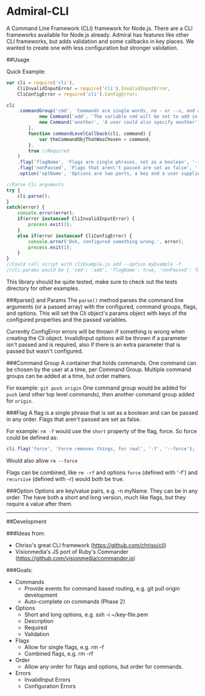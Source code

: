 Admiral-CLI
===========

A Command Line Framework (CLI) framework for Node.js. There are a CLI frameworks available for Node.js already. Admiral
has features like other CLI frameworks, but adds validation and some callbacks in key places. We wanted to create one
with less configuration but stronger validation.

##Usage

Quick Example:

```javascript
var cli = require('cli'),
	CliInvalidInputError = require('cli').InvalidInputError,
	CliConfigError = require('cli').ConfigError;

cli
	.commandGroup('cmd', 'Commands are single words, no - or --s, and are one of the following:', [
			new Command('add', 'The variable cmd will be set to add in this case', function(cli, command) { var do = 'stuff'; }),
			new Command('another', 'A user could also specify another')
		],
		function commandLevelCallback(cli, command) {
			var theCommandObjThatWasChosen = command;
		},
		true //Required
	)
	.flag('flagName', 'Flags are single phrases, set as a boolean', '-f', '--flag')
	.flag('nonPassed', 'Flags that aren\'t passed are set as false', '-n', '--non')
	.option('optName', 'Options are two parts, a key and a user supplied value', '-o', '--option', 'string', true);

//Parse Cli arguments
try {
	cli.parse();
}
catch(error) {
	console.error(error);
	if(error instanceof CliInvalidInputError) {
		process.exit(2);
	}
	else if(error instanceof CliConfigError) {
		console.error('Doh, configured something wrong.', error);
		process.exit(1);
	}
}
//Could call script with cliExample.js add --option myExample -f
//cli.params would be { 'cmd': 'add', 'flagName': true, 'nonPassed': false, 'optName': 'myExample' }
```

This library should be quite tested, make sure to check out the tests directory for other examples.

###parse() and Params
The `parse()` method parses the command line arguments (or a passed array) with the configured, command groups, flags,
and options. This will set the Cli object's params object with keys of the configured properties and the passed variables.

Currently ConfigError errors will be thrown if something is wrong when creating the Cli object. InvalidInput options
will be thrown if a parameter isn't passed and is required, also if there is an extra parameter that is passed but wasn't
configured.

###Command Group
A container that holds commands. One command can be chosen by the user at a time, per Command Group. Multiple
command groups can be added at a time, but order matters.

For example: `git push origin` One command group would be added
for `push` (and other top level commands), then another command group added for `origin`.

###Flag
A flag is a single phrase that is set as a boolean and can be passed in any order. Flags that aren't passed are set as false.

For example: `rm -f` would use the `short` property of the flag, force. So force could be defined as:
```javascript
cli.flag('force', 'Force removes things, for real', '-f', '--force');
```
Would also allow `rm --force`

Flags can be combined, like `rm -rf` and options `force` (defined with '-f') and `recursive` (defined with -r) would
both be true.

###Option
Options are key/value pairs, e.g. -n myName. They can be in any order. The have both a short and long version, much like
flags, but they require a value after them.

---

##Development

###Ideas from:

* Chriso's great CLI framework (https://github.com/chriso/cli)
* Visionmedia's JS port of Ruby's Commander (https://github.com/visionmedia/commander.js)

###Goals:

* Commands
	* Provide events for command based routing, e.g. git pull origin development
    * Auto-complete on commands (Phase 2)
* Options
	* Short and long options, e.g. ssh -i ~/key-file.pem
	* Description
	* Required
	* Validation
* Flags
	* Allow for single flags, e.g. rm -f
	* Combined flags, e.g. rm -rf
* Order
	* Allow any order for flags and options, but order for commands.
* Errors
	* InvalidInput Errors
	* Configuration Errors